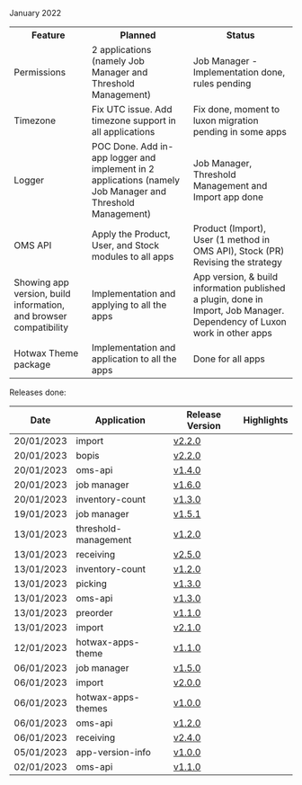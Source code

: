 January 2022

<table>
<tr>
<th>Feature</th>
<th>Planned</th>
<th>Status</th>
</tr>

<tr>
<td>Permissions</td>
<td>2 applications (namely Job Manager and Threshold Management)</td>
<td>Job Manager - Implementation done, rules pending</td>
</tr>

<tr>
<td>Timezone</td>
<td>Fix UTC issue. Add timezone support in all applications</td>
<td>Fix done, moment to luxon migration pending in some apps</td>
</tr>

<tr>
<td>Logger</td>
<td>POC Done. Add in-app logger and implement in 2 applications (namely Job Manager and Threshold Management)</td>
<td>Job Manager, Threshold Management and Import app done</td>
</tr>

<tr>
<td>OMS API</td>
<td>Apply the Product, User, and Stock modules to all apps</td>
<td> Product (Import), User (1 method in OMS API), Stock (PR) Revising the strategy</td>
</tr>


<tr>
<td>Showing app version, build information, and browser compatibility</td>
<td>Implementation and applying to all the apps</td>
<td>App version, & build information published a plugin, done in Import, Job Manager. Dependency of Luxon work in other apps</td>
</tr>

<tr>
<td>Hotwax Theme package</td>
<td>Implementation and application to all the apps</td>
<td>Done for all apps</td>
</tr>


</table>



Releases done:

| Date | Application | Release Version | Highlights |
| --- | --- | --- | --- |
| 20/01/2023 | import | [v2.2.0](https://github.com/hotwax/import/releases/tag/v2.2.0) | |
| 20/01/2023 | bopis | [v2.2.0](https://github.com/hotwax/bopis/releases/tag/v2.2.0) | |
| 20/01/2023 | oms-api | [v1.4.0](https://github.com/hotwax/oms-api/releases/tag/v1.4.0) | |
| 20/01/2023 | job manager | [v1.6.0](https://github.com/hotwax/job-manager/releases/tag/v1.6.0) | |
| 20/01/2023 | inventory-count | [v1.3.0](https://github.com/hotwax/inventory-count/releases/tag/v1.3.0) | |
| 19/01/2023 | job manager | [v1.5.1](https://github.com/hotwax/job-manager/releases/tag/v1.5.1) | |
| 13/01/2023 | threshold-management | [v1.2.0](https://github.com/hotwax/threshold-management/releases/tag/v1.2.0) | |
| 13/01/2023 | receiving | [v2.5.0](https://github.com/hotwax/receiving/releases/tag/v2.5.0) | |
| 13/01/2023 | inventory-count | [v1.2.0](https://github.com/hotwax/inventory-count/releases/tag/v1.2.0) | |
| 13/01/2023 | picking | [v1.3.0](https://github.com/hotwax/picking/releases/tag/v1.3.0) | |
| 13/01/2023 | oms-api | [v1.3.0](https://github.com/hotwax/oms-api/releases/tag/v1.3.0) | |
| 13/01/2023 | preorder | [v1.1.0](https://github.com/hotwax/preorder/releases/tag/v1.1.0) | |
| 13/01/2023 | import | [v2.1.0](https://github.com/hotwax/import/releases/tag/v2.1.0) | |
| 12/01/2023 | hotwax-apps-theme | [v1.1.0](https://github.com/hotwax/hotwax-apps-theme/releases/tag/v1.1.0) | |
| 06/01/2023 | job manager | [v1.5.0](https://github.com/hotwax/job-manager/releases/tag/v1.5.0) | |
| 06/01/2023 | import | [v2.0.0](https://github.com/hotwax/import/releases/tag/v2.0.0) | |
| 06/01/2023 | hotwax-apps-themes | [v1.0.0](https://github.com/hotwax/hotwax-apps-theme/releases/tag/v1.0.0) | |
| 06/01/2023 | oms-api | [v1.2.0](https://github.com/hotwax/oms-api/releases/tag/v1.2.0) | |
| 06/01/2023 | receiving | [v2.4.0](https://github.com/hotwax/receiving/releases/tag/v2.4.0) | |
| 05/01/2023 | app-version-info | [v1.0.0](https://github.com/hotwax/app-version-info/releases/tag/v1.0.0) | |
| 02/01/2023 | oms-api | [v1.1.0](https://github.com/hotwax/oms-api/releases/tag/v1.1.0/) | |
